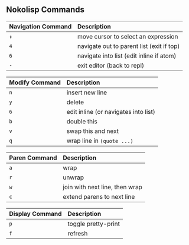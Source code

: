 ## Nokolisp Commands

| Navigation Command | Description                               |
|:-------------------|:------------------------------------------|
| `↕`                | move cursor to select an expression       |
| `4`                | navigate out to parent list (exit if top) |
| `6`                | navigate into list (edit inline if atom)  |
| `-`                | exit editor (back to repl)                |

| Modify Command | Description                          |
|:---------------|:-------------------------------------|
| `n`            | insert new line                      |
| `y`            | delete                               |
| `6`            | edit inline (or navigates into list) |
| `b`            | double this                          |
| `v`            | swap this and next                   |
| `q`            | wrap line in `(quote ...)`           |

| Paren Command | Description                    |
|:--------------|:-------------------------------|
| `a`           | wrap                           |
| `r`           | unwrap                         |
| `w`           | join with next line, then wrap |
| `c`           | extend parens to next line     |

| Display Command | Description         |
|:----------------|:--------------------|
| `p`             | toggle pretty-print |
| `f`             | refresh             |
